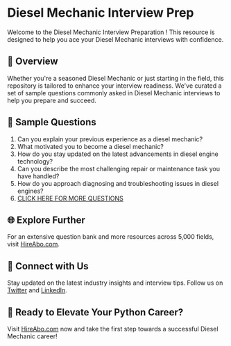 # Diesel Mechanic Interview Prep

Welcome to the Diesel Mechanic Interview Preparation ! This resource is designed to help you ace your Diesel Mechanic interviews with confidence.

## 🚀 Overview

Whether you're a seasoned Diesel Mechanic or just starting in the field, this repository is tailored to enhance your interview readiness. We've curated a set of sample questions commonly asked in Diesel Mechanic interviews to help you prepare and succeed.

## 📝 Sample Questions

1. Can you explain your previous experience as a diesel mechanic?
2. What motivated you to become a diesel mechanic?
3. How do you stay updated on the latest advancements in diesel engine technology?
4. Can you describe the most challenging repair or maintenance task you have handled?
5. How do you approach diagnosing and troubleshooting issues in diesel engines?
6. [CLICK HERE FOR MORE QUESTIONS](https://hireabo.com/job/12_4_2/Diesel%20Mechanic)

## 🌐 Explore Further

For an extensive question bank and more resources across 5,000 fields, visit [HireAbo.com](https://www.hireabo.com).

## 📱 Connect with Us

Stay updated on the latest industry insights and interview tips. Follow us on [Twitter](https://twitter.com/hireabo) and [LinkedIn](https://www.linkedin.com/in/hire-abo-3609972a8/).

## 🚀 Ready to Elevate Your Python Career?

Visit [HireAbo.com](https://www.hireabo.com) now and take the first step towards a successful Diesel Mechanic career!